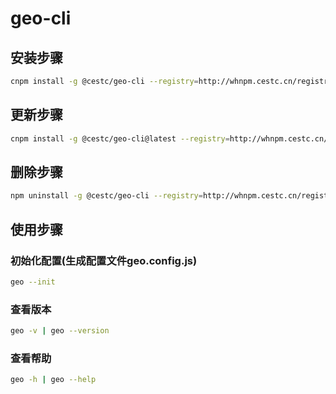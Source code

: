 # geo-cli

## 安装步骤

``` bash
cnpm install -g @cestc/geo-cli --registry=http://whnpm.cestc.cn/registry/
```

## 更新步骤

``` bash
cnpm install -g @cestc/geo-cli@latest --registry=http://whnpm.cestc.cn/registry
```

## 删除步骤

``` bash
npm uninstall -g @cestc/geo-cli --registry=http://whnpm.cestc.cn/registry
```

## 使用步骤

### 初始化配置(生成配置文件geo.config.js)

``` bash
geo --init
```

### 查看版本

``` bash
geo -v | geo --version
```

### 查看帮助

``` bash
geo -h | geo --help
```
